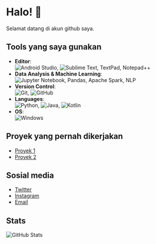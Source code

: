 <!--
## Hi there 👋

**Fransis96/Fransis96** is a ✨ _special_ ✨ repository because its `README.md` (this file) appears on your GitHub profile.

Here are some ideas to get you started:

- 🔭 I’m currently working on ...
- 🌱 I’m currently learning ...
- 👯 I’m looking to collaborate on ...
- 🤔 I’m looking for help with ...
- 💬 Ask me about ...
- 📫 How to reach me: ...
- 😄 Pronouns: ...
- ⚡ Fun fact: ...
-->

# Halo! 👋

Selamat datang di akun github saya.

## Tools yang saya gunakan
- **Editor**:  
![Android Studio](https://img.shields.io/badge/Android%20Studio-3DDC84?style=for-the-badge&logo=android-studio&logoColor=white), ![Sublime Text](https://img.shields.io/badge/Sublime_Text-FF9800?style=for-the-badge&logo=sublime-text&logoColor=white), TextPad, Notepad++
- **Data Analysis & Machine Learning**:  
![Jupyter Notebook](https://img.shields.io/badge/Jupyter-FA0F00?style=for-the-badge&logo=jupyter&logoColor=white), Pandas, Apache Spark, NLP
- **Version Control**:  
![Git](https://img.shields.io/badge/Git-F05032?style=for-the-badge&logo=git&logoColor=white), ![GitHub](https://img.shields.io/badge/GitHub-181717?style=for-the-badge&logo=github&logoColor=white)
- **Languages**:  
![Python](https://img.shields.io/badge/Python-3776AB?style=for-the-badge&logo=python&logoColor=white), ![Java](https://img.shields.io/badge/Java-007396?style=for-the-badge&logo=java&logoColor=white), ![Kotlin](https://img.shields.io/badge/Kotlin-0095D5?style=for-the-badge&logo=kotlin&logoColor=white)  
- **OS**:  
![Windows](https://img.shields.io/badge/Windows_11-0078D4?style=for-the-badge&logo=windows&logoColor=white)


## Proyek yang pernah dikerjakan
- [Proyek 1](link)
- [Proyek 2](link)

## Sosial media
- [Twitter](link)
- [Instagram](link)
- [Email](mailto:youremail@example.com)

## Stats
![GitHub Stats](https://github-readme-stats.vercel.app/api?username=yourusername&show_icons=true&hide_border=true)
